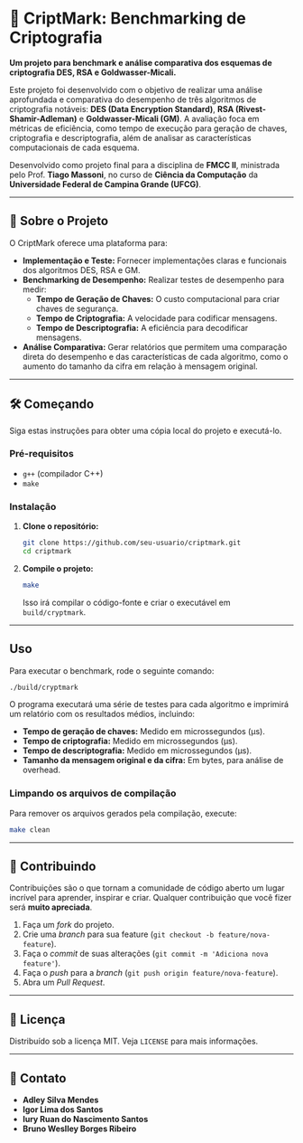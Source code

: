 # 🔐 CriptMark: Benchmarking de Criptografia

**Um projeto para benchmark e análise comparativa dos esquemas de criptografia DES, RSA e Goldwasser-Micali.**

Este projeto foi desenvolvido com o objetivo de realizar uma análise aprofundada e comparativa do desempenho de três algoritmos de criptografia notáveis: **DES (Data Encryption Standard)**, **RSA (Rivest-Shamir-Adleman)** e **Goldwasser-Micali (GM)**. A avaliação foca em métricas de eficiência, como tempo de execução para geração de chaves, criptografia e descriptografia, além de analisar as características computacionais de cada esquema.

Desenvolvido como projeto final para a disciplina de **FMCC II**, ministrada pelo Prof. **Tiago Massoni**, no curso de **Ciência da Computação** da **Universidade Federal de Campina Grande (UFCG)**.

---

## 🚀 Sobre o Projeto

O CriptMark oferece uma plataforma para:

- **Implementação e Teste:** Fornecer implementações claras e funcionais dos algoritmos DES, RSA e GM.
- **Benchmarking de Desempenho:** Realizar testes de desempenho para medir:
  - **Tempo de Geração de Chaves:** O custo computacional para criar chaves de segurança.
  - **Tempo de Criptografia:** A velocidade para codificar mensagens.
  - **Tempo de Descriptografia:** A eficiência para decodificar mensagens.
- **Análise Comparativa:** Gerar relatórios que permitem uma comparação direta do desempenho e das características de cada algoritmo, como o aumento do tamanho da cifra em relação à mensagem original.

---

## 🛠️ Começando

Siga estas instruções para obter uma cópia local do projeto e executá-lo.

### Pré-requisitos

- `g++` (compilador C++)
- `make`

### Instalação

1. **Clone o repositório:**

   ```sh
   git clone https://github.com/seu-usuario/criptmark.git
   cd criptmark
   ```

2. **Compile o projeto:**

   ```sh
   make
   ```

   Isso irá compilar o código-fonte e criar o executável em `build/cryptmark`.

---

## Uso

Para executar o benchmark, rode o seguinte comando:

```sh
./build/cryptmark
```

O programa executará uma série de testes para cada algoritmo e imprimirá um relatório com os resultados médios, incluindo:

- **Tempo de geração de chaves:** Medido em microssegundos (μs).
- **Tempo de criptografia:** Medido em microssegundos (μs).
- **Tempo de descriptografia:** Medido em microssegundos (μs).
- **Tamanho da mensagem original e da cifra:** Em bytes, para análise de overhead.

### Limpando os arquivos de compilação

Para remover os arquivos gerados pela compilação, execute:

```sh
make clean
```

---

## 🤝 Contribuindo

Contribuições são o que tornam a comunidade de código aberto um lugar incrível para aprender, inspirar e criar. Qualquer contribuição que você fizer será **muito apreciada**.

1. Faça um *fork* do projeto.
2. Crie uma *branch* para sua feature (`git checkout -b feature/nova-feature`).
3. Faça o *commit* de suas alterações (`git commit -m 'Adiciona nova feature'`).
4. Faça o *push* para a *branch* (`git push origin feature/nova-feature`).
5. Abra um *Pull Request*.

---

## 📄 Licença

Distribuído sob a licença MIT. Veja `LICENSE` para mais informações.

---

## 📧 Contato

- **Adley Silva Mendes**
- **Igor Lima dos Santos**
- **Iury Ruan do Nascimento Santos**
- **Bruno Weslley Borges Ribeiro**
